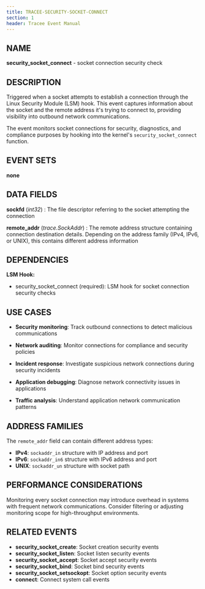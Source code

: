 ```yaml
---
title: TRACEE-SECURITY-SOCKET-CONNECT
section: 1
header: Tracee Event Manual
---
```


## NAME

**security_socket_connect** - socket connection security check

## DESCRIPTION

Triggered when a socket attempts to establish a connection through the Linux Security Module (LSM) hook. This event captures information about the socket and the remote address it's trying to connect to, providing visibility into outbound network communications.

The event monitors socket connections for security, diagnostics, and compliance purposes by hooking into the kernel's `security_socket_connect` function.

## EVENT SETS

**none**

## DATA FIELDS

**sockfd** (*int32*)
: The file descriptor referring to the socket attempting the connection

**remote_addr** (*trace.SockAddr*)
: The remote address structure containing connection destination details. Depending on the address family (IPv4, IPv6, or UNIX), this contains different address information

## DEPENDENCIES

**LSM Hook:**

- security_socket_connect (required): LSM hook for socket connection security checks

## USE CASES

- **Security monitoring**: Track outbound connections to detect malicious communications

- **Network auditing**: Monitor connections for compliance and security policies

- **Incident response**: Investigate suspicious network connections during security incidents

- **Application debugging**: Diagnose network connectivity issues in applications

- **Traffic analysis**: Understand application network communication patterns

## ADDRESS FAMILIES

The `remote_addr` field can contain different address types:

- **IPv4**: `sockaddr_in` structure with IP address and port
- **IPv6**: `sockaddr_in6` structure with IPv6 address and port
- **UNIX**: `sockaddr_un` structure with socket path

## PERFORMANCE CONSIDERATIONS

Monitoring every socket connection may introduce overhead in systems with frequent network communications. Consider filtering or adjusting monitoring scope for high-throughput environments.

## RELATED EVENTS

- **security_socket_create**: Socket creation security events
- **security_socket_listen**: Socket listen security events
- **security_socket_accept**: Socket accept security events
- **security_socket_bind**: Socket bind security events
- **security_socket_setsockopt**: Socket option security events
- **connect**: Connect system call events